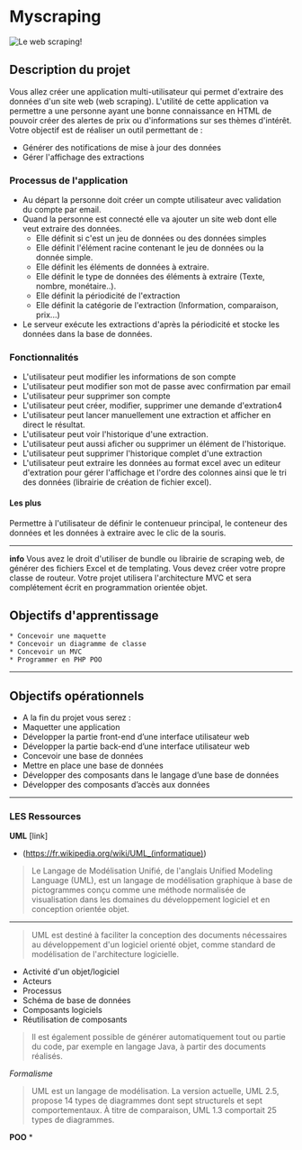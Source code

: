 # Myscraping
![Le web scraping!](https://source.unsplash.com/web%20%scrapping "scrapping")
## **Description du projet**
Vous allez créer une application multi-utilisateur qui permet d'extraire des données d'un site web (web scraping). L'utilité de cette application va permettre a une personne ayant une bonne connaissance en HTML de pouvoir créer des alertes de prix ou d'informations sur ses thèmes d'intérêt. Votre objectif est de réaliser un outil permettant de :
+ Générer des notifications de mise à jour des données
+ Gérer l'affichage des extractions

### **Processus de l'application**
- Au départ la personne doit créer un compte utilisateur avec validation du compte par email.
- Quand la personne est connecté elle va ajouter un site web dont elle veut extraire des données.
    - Elle définit si c'est un jeu de données ou des données simples
    - Elle définit l'élément racine contenant le jeu de données ou la donnée simple.
    - Elle définit les éléments de données à extraire.
    - Elle définit le type de données des éléments à extraire (Texte, nombre, monétaire..).
    - Elle définit la périodicité de l'extraction
    - Elle définit la catégorie de l'extraction (Information, comparaison, prix...)
- Le serveur exécute les extractions d'après la périodicité et stocke les données dans la base de données.


### **Fonctionnalités**

* L'utilisateur peut modifier les informations de son compte
* L'utilisateur peut modifier son mot de passe avec confirmation par email
* L'utilisateur peur supprimer son compte
* L'utilisateur peut créer, modifier, supprimer une demande d'extration4
* L'utilisateur peut lancer manuellement une extraction et afficher en direct le résultat.
* L'utilisateur peut voir l'historique d'une extraction.
* L'utilisateur peut aussi aficher ou supprimer un élément de l'historique. 
* L'utilisateur peut supprimer l'historique complet d'une extraction
* L'utilisateur peut extraire les données au format excel avec un editeur d'extration pour gérer l'affichage et l'ordre des colonnes ainsi que le tri des données (librairie de création de fichier excel).

#### Les plus

Permettre à l'utilisateur de définir le contenueur principal, le conteneur des données et les données à extraire avec le clic de la souris.

**************************************************************************
**info**
Vous avez le droit d'utiliser de bundle ou librairie de scraping web, de générer des fichiers Excel et de templating. Vous devez créer votre propre classe de routeur. Votre projet utilisera l'architecture MVC et sera complétement écrit en programmation orientée objet.

## Objectifs d'apprentissage
    
    * Concevoir une maquette
    * Concevoir un diagramme de classe
    * Concevoir un MVC
    * Programmer en PHP POO

**************************************************************************

## Objectifs opérationnels


* A la fin du projet vous serez :
* Maquetter une application
* Développer la partie front-end d’une interface utilisateur web
* Développer la partie back-end d’une interface utilisateur web
* Concevoir une base de données
* Mettre en place une base de données
* Développer des composants dans le langage d’une base de données
* Développer des composants d’accès aux données

**************************************************************************
### LES Ressources

**UML**
[link]
* (https://fr.wikipedia.org/wiki/UML_(informatique))
> Le Langage de Modélisation Unifié, de l'anglais Unified Modeling Language (UML), est un langage de modélisation graphique à base de pictogrammes conçu comme une méthode normalisée de visualisation dans les domaines du développement logiciel et en conception orientée objet.
**************************************************************************
> UML est destiné à faciliter la conception des documents nécessaires au développement d'un logiciel orienté objet, comme standard de modélisation de l'architecture logicielle.

* Activité d'un objet/logiciel
* Acteurs
* Processus
* Schéma de base de données
* Composants logiciels
* Réutilisation de composants
> Il est également possible de générer automatiquement tout ou partie du code, par exemple en langage Java, à partir des documents réalisés.

*Formalisme*

> UML est un langage de modélisation. La version actuelle, UML 2.5, propose 14 types de diagrammes dont sept structurels et sept comportementaux. À titre de comparaison, UML 1.3 comportait 25 types de diagrammes.

**POO**
* 
